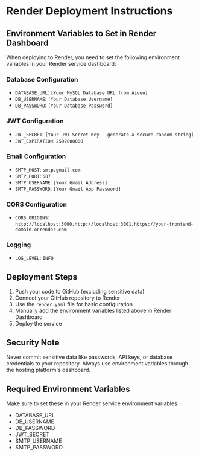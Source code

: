 # Render Deployment Instructions

## Environment Variables to Set in Render Dashboard

When deploying to Render, you need to set the following environment variables in your Render service dashboard:

### Database Configuration
- `DATABASE_URL`: `[Your MySQL Database URL from Aiven]`
- `DB_USERNAME`: `[Your Database Username]`
- `DB_PASSWORD`: `[Your Database Password]`

### JWT Configuration
- `JWT_SECRET`: `[Your JWT Secret Key - generate a secure random string]`
- `JWT_EXPIRATION`: `2592000000`

### Email Configuration
- `SMTP_HOST`: `smtp.gmail.com`
- `SMTP_PORT`: `587`
- `SMTP_USERNAME`: `[Your Gmail Address]`
- `SMTP_PASSWORD`: `[Your Gmail App Password]`

### CORS Configuration
- `CORS_ORIGINS`: `http://localhost:3000,http://localhost:3001,https://your-frontend-domain.onrender.com`

### Logging
- `LOG_LEVEL`: `INFO`

## Deployment Steps

1. Push your code to GitHub (excluding sensitive data)
2. Connect your GitHub repository to Render
3. Use the `render.yaml` file for basic configuration
4. Manually add the environment variables listed above in Render Dashboard
5. Deploy the service

## Security Note
Never commit sensitive data like passwords, API keys, or database credentials to your repository. Always use environment variables through the hosting platform's dashboard.

## Required Environment Variables
Make sure to set these in your Render service environment variables:
- DATABASE_URL
- DB_USERNAME  
- DB_PASSWORD
- JWT_SECRET
- SMTP_USERNAME
- SMTP_PASSWORD
